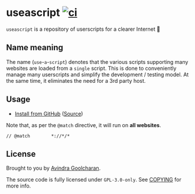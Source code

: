 # useascript [![ci](https://github.com/avindra/useascript/actions/workflows/biome.yml/badge.svg)](https://github.com/avindra/useascript/actions/workflows/biome.yml)


`useascript` is a repository of userscripts for a clearer Internet 🌃

## Name meaning

The name (`use`-`a`-`script`) denotes that the various scripts supporting many websites are loaded from a `single` script. This is done to conveniently manage many userscripts and simplify the development / testing model. At the same time, it eliminates the need for a 3rd party host.

## Usage

- [Install from GitHub](https://github.com/avindra/useascript/raw/main/hook.user.js)
  ([Source](./hook.user.js))

Note that, as per the `@match` directive, it will run on <strong>all
websites</strong>.

```
// @match        *://*/*
```

## License

Brought to you by [Avindra Goolcharan](https://dra.vin/).

The source code is fully licensed under `GPL-3.0-only`. See [COPYING](./COPYING)
for more info.

